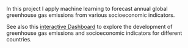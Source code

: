 In this project I apply machine learning to forecast annual global greenhouse gas emissions from various socioeconomic indicators.

See also this [interactive Dashboard](https://climate-change-dash.plotly.app/) to explore the development of greenhouse gas emissions and socioeconomic indicators for different countries.